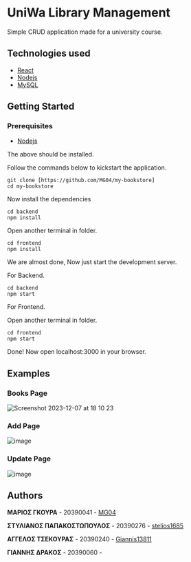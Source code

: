 # UniWa Library Management 

Simple CRUD application made for a university course.

## Technologies used
- [React](https://react.dev/)
- [Nodejs](https://nodejs.org)
- [MySQL](https://www.mysql.com)

## Getting Started

### Prerequisites
- [Nodejs](https://nodejs.org/en/download)

The above should be installed.

Follow the commands below to kickstart the application.
```shell
git clone [https://github.com/MG04/my-bookstore]
cd my-bookstore
```

Now install the dependencies
```shell
cd backend
npm install
```
Open another terminal in folder.
```shell
cd frontend
npm install
```

We are almost done, Now just start the development server.

For Backend.
```shell
cd backend
npm start
```
For Frontend.

Open another terminal in folder.
```shell
cd frontend  
npm start
```
Done! Now open localhost:3000 in your browser.

## Examples

### Books Page

![Screenshot 2023-12-07 at 18 10 23](https://github.com/MG04/my-bookstore/assets/22136162/f207c4e5-ee0b-4cb4-93f4-8e54d8daf949)

### Add Page

![image](https://github.com/MG04/my-bookstore/assets/22136162/db3f4a4d-c89a-449e-b587-c5905a53e9d3)

### Update Page

![image](https://github.com/MG04/my-bookstore/assets/22136162/c9e38d05-214a-4bf8-a57a-68a176b2055b)


## Authors

**ΜΑΡΙΟΣ ΓΚΟΥΡΑ** - 20390041 - [MG04](https://github.com/MG04)

**ΣΤΥΛΙΑΝΟΣ ΠΑΠΑΚΟΣΤΩΠΟΥΛΟΣ** - 20390276 - [stelios1685](https://github.com/stelios1685)

**ΑΓΓΕΛΟΣ ΤΣΕΚΟΥΡΑΣ** - 20390240 - [Giannis13811](https://github.com/Giannis13811)

**ΓΙΑΝΝΗΣ ΔΡΑΚΟΣ** - 20390060 - 

